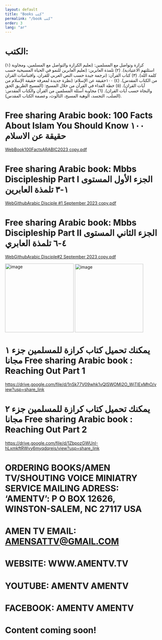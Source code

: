 ```yaml
---
layout: default
title: "Books كتب"
permalink: "/book كتب"
order: 3
lang: "ar"
---
```


# 
# الكتب: 
 (١) كرازة وتواصل مع المسلمين: 
(تعليم الكرازة والتواصل مع المسلمين، ومجاوبة اسئلتهم الاعتيادية).
(٢) تلمذة العابرين:
 (تعليم العابرين للنمو في الحياة المسيحية حسب كلمة الله). 
(٣) كتاب القرآن: 
(ترجمة جيدة حسب النص العربي للقران، واقتباسات القران من الكتاب المقدس). (٤) ١٠٠حقيقة عن الإسلام: 
(نظرة جديدة لمعرفة حقيقة الإسلام من آيات القران). 
 (٥) خطة الفداء في القرآن من خلال المسيح: 
(المسيح الطريق الحق والنجاة حسب آيات القران). 
(٦) مجاوبة أسئلة المسلمين من القرآن والكتاب المقدس:
 (الصلب، التجسد، الوهية المسيح، الثالوث، وعصمة الكتاب المقدس). 



#
# Free sharing Arabic book: 100 Facts About Islam You Should Know ١٠٠ حقيقة عن الاسلام
[WebBook100FactsARABIC2023 copy.pdf](https://github.com/amentv/amentv/files/14119025/WebBook100FactsARABIC2023.copy.pdf)




# Free sharing Arabic book: Mbbs Discipleship Part I الجزء الأول المستوى ١-٣ تلمذة العابرين 

[WebGithubArabic Disciple #1 September 2023 copy.pdf](https://github.com/amentv/amentv/files/14100955/WebGithubArabic.Disciple.1.September.2023.copy.pdf)

# Free sharing Arabic book: Mbbs Discipleship Part II الجزء الثاني المستوى ٤-٦ تلمذة العابري

[WebGithubArabic Disciple#2 September 2023 copy.pdf](https://github.com/amentv/amentv/files/14101188/WebGithubArabic.Disciple.2.September.2023.copy.pdf)


 

    
<img width="227" alt="image" src="https://user-images.githubusercontent.com/116606482/210149153-19e56a69-d154-4782-9ff4-33ee0f06a07d.png">
<img width="226" alt="image" src="https://user-images.githubusercontent.com/116606482/210149160-0ec6ab81-2313-4532-9c28-52131c76641d.png">

# يمكنك تحميل كتاب كرازة للمسلمين جزء ١ مجانا Free sharing Arabic book : Reaching Out Part 1 
<https://drive.google.com/file/d/1nSk77V09whk1vQISWOMi2O_WjTIExMhO/view?usp=share_link>



#  يمكنك تحميل كتاب كرازة للمسلمين جزء ٢ مجانا Free sharing Arabic book : Reaching Out Part 2
<https://drive.google.com/file/d/1ZbpozGWUnI-hLxmkftRWvy6myqdqreis/view?usp=share_link>

# ORDERING BOOKS/AMEN TV/SHOUTING VOICE MINIATRY SERVICE MAILING ADRESS: ‘AMENTV’: P O BOX 12626, WINSTON-SALEM, NC 27117 USA
# AMEN TV EMAIL: AMENSATTV@GMAIL.COM
# WEBSITE: WWW.AMENTV.TV
# YOUTUBE: AMENTV AMENTV
# FACEBOOK: AMENTV AMENTV

# Content coming soon! 
